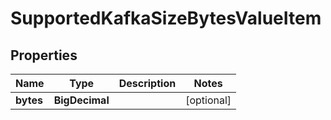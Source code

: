 

# SupportedKafkaSizeBytesValueItem


## Properties

Name | Type | Description | Notes
------------ | ------------- | ------------- | -------------
**bytes** | **BigDecimal** |  |  [optional]



